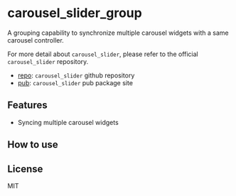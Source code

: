 # carousel_slider_group

A grouping capability to synchronize multiple carousel widgets with a same carousel controller. 

For more detail about `carousel_slider`, please refer to the official `carousel_slider` repository.

- [repo](https://github.com/serenader2014/flutter_carousel_slider): `carousel_slider` github repository
- [pub](https://pub.dev/packages/carousel_slider): `carousel_slider` pub package site


## Features 

* Syncing multiple carousel widgets

## How to use



## License

MIT

